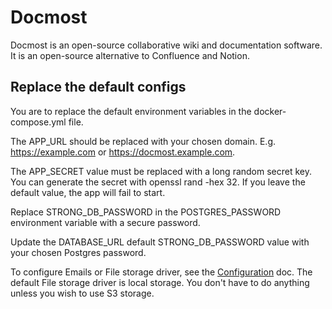# Docmost
Docmost is an open-source collaborative wiki and documentation software. It is an open-source alternative to Confluence and Notion.

## Replace the default configs
You are to replace the default environment variables in the docker-compose.yml file.

The APP_URL should be replaced with your chosen domain. E.g. https://example.com or https://docmost.example.com.

The APP_SECRET value must be replaced with a long random secret key.
You can generate the secret with openssl rand -hex 32. If you leave the default value, the app will fail to start.

Replace STRONG_DB_PASSWORD in the POSTGRES_PASSWORD environment variable with a secure password.

Update the DATABASE_URL default STRONG_DB_PASSWORD value with your chosen Postgres password.

To configure Emails or File storage driver, see the [Configuration](https://docmost.com/docs/self-hosting/configuration) doc.
The default File storage driver is local storage. You don't have to do anything unless you wish to use S3 storage.